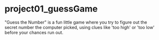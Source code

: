 # project01_guessGame
"Guess the Number" is a fun little game where you try to figure out the secret number the computer picked, using clues like 'too high' or 'too low' before your chances run out.
